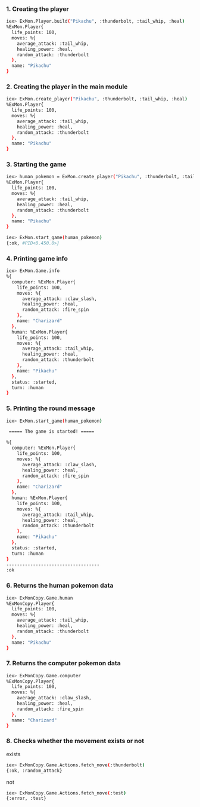 ### 1. Creating the player
```bash
iex> ExMon.Player.build("Pikachu", :thunderbolt, :tail_whip, :heal)
%ExMon.Player{
  life_points: 100,
  moves: %{
    average_attack: :tail_whip,
    healing_power: :heal,
    random_attack: :thunderbolt
  },
  name: "Pikachu"
}
```

### 2. Creating the player in the main module
```bash
iex> ExMon.create_player("Pikachu", :thunderbolt, :tail_whip, :heal)
%ExMon.Player{
  life_points: 100,
  moves: %{
    average_attack: :tail_whip,
    healing_power: :heal,
    random_attack: :thunderbolt
  },
  name: "Pikachu"
}
```

### 3. Starting the game
```bash
iex> human_pokemon = ExMon.create_player("Pikachu", :thunderbolt, :tail_whip, :heal)
%ExMon.Player{
  life_points: 100,
  moves: %{
    average_attack: :tail_whip,
    healing_power: :heal,
    random_attack: :thunderbolt
  },
  name: "Pikachu"
}
```
```bash
iex> ExMon.start_game(human_pokemon)
{:ok, #PID<0.450.0>}
```

### 4. Printing game info
```bash
iex> ExMon.Game.info
%{
  computer: %ExMon.Player{
    life_points: 100,
    moves: %{
      average_attack: :claw_slash,
      healing_power: :heal,
      random_attack: :fire_spin
    },
    name: "Charizard"
  },
  human: %ExMon.Player{
    life_points: 100,
    moves: %{
      average_attack: :tail_whip,
      healing_power: :heal,
      random_attack: :thunderbolt
    },
    name: "Pikachu"
  },
  status: :started,
  turn: :human
}
```
### 5. Printing the round message
```bash
iex> ExMon.start_game(human_pokemon)

 ===== The game is started! =====

%{
  computer: %ExMon.Player{
    life_points: 100,
    moves: %{
      average_attack: :claw_slash,
      healing_power: :heal,
      random_attack: :fire_spin
    },
    name: "Charizard"
  },
  human: %ExMon.Player{
    life_points: 100,
    moves: %{
      average_attack: :tail_whip,
      healing_power: :heal,
      random_attack: :thunderbolt
    },
    name: "Pikachu"
  },
  status: :started,
  turn: :human
}
-----------------------------------
:ok
```
### 6. Returns the human pokemon data
```bash
iex> ExMonCopy.Game.human
%ExMonCopy.Player{
  life_points: 100,
  moves: %{
    average_attack: :tail_whip,
    healing_power: :heal,
    random_attack: :thunderbolt
  },
  name: "Pikachu"
}
```
### 7. Returns the computer pokemon data
```bash
iex> ExMonCopy.Game.computer
%ExMonCopy.Player{
  life_points: 100,
  moves: %{
    average_attack: :claw_slash,
    healing_power: :heal,
    random_attack: :fire_spin
  },
  name: "Charizard"
}
```

### 8. Checks whether the movement exists or not
exists
```bash
iex> ExMonCopy.Game.Actions.fetch_move(:thunderbolt)
{:ok, :random_attack}
```
not
```bash
iex> ExMonCopy.Game.Actions.fetch_move(:test)
{:error, :test}
```
